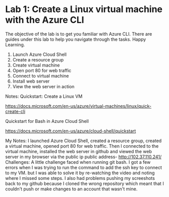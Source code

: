 # Lab 1: Create a Linux virtual machine with the Azure CLI

The objective of the lab is to get you familiar with Azure CLI.
There are guides under this lab to help you navigate through the tasks. 
Happy Learning.


1. Launch Azure Cloud Shell
2. Create a resource group
3. Create virtual machine
4. Open port 80 for web traffic
5. Connect to virtual machine
6. Install web server
7. View the web server in action



Notes:
Quickstart: Create a Linux VM

https://docs.microsoft.com/en-us/azure/virtual-machines/linux/quick-create-cli

Quickstart for Bash in Azure Cloud Shell

https://docs.microsoft.com/en-us/azure/cloud-shell/quickstart

My Notes:
I launched Azure Cloud Shell, created a resource group, created a virtual machine, opened port 80 for web traffic. Then I connected to the virtual machine, installed the web server in github and viewed the web server in my browser via the public ip public address- http://102.37.110.241/
Challenges: A little challenge faced when running git bash. I got a few errors when I was trying to run the command to add the ssh key to connect to my VM. but I was able to solve it by re-watching the video and noting where I missed some steps.
I also had problems pushing my screeshots back to my github because I cloned the wrong repository which meant that I couldn't push or make changes to an account that wasn't mine.
